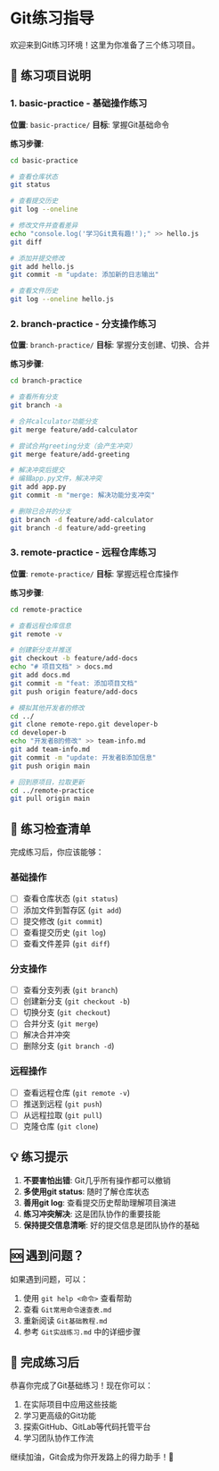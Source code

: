 # Git练习指导

欢迎来到Git练习环境！这里为你准备了三个练习项目。

## 📁 练习项目说明

### 1. basic-practice - 基础操作练习
**位置**: `basic-practice/`
**目标**: 掌握Git基础命令

**练习步骤**:
```bash
cd basic-practice

# 查看仓库状态
git status

# 查看提交历史
git log --oneline

# 修改文件并查看差异
echo "console.log('学习Git真有趣!');" >> hello.js
git diff

# 添加并提交修改
git add hello.js
git commit -m "update: 添加新的日志输出"

# 查看文件历史
git log --oneline hello.js
```

### 2. branch-practice - 分支操作练习
**位置**: `branch-practice/`
**目标**: 掌握分支创建、切换、合并

**练习步骤**:
```bash
cd branch-practice

# 查看所有分支
git branch -a

# 合并calculator功能分支
git merge feature/add-calculator

# 尝试合并greeting分支（会产生冲突）
git merge feature/add-greeting

# 解决冲突后提交
# 编辑app.py文件，解决冲突
git add app.py
git commit -m "merge: 解决功能分支冲突"

# 删除已合并的分支
git branch -d feature/add-calculator
git branch -d feature/add-greeting
```

### 3. remote-practice - 远程仓库练习
**位置**: `remote-practice/`
**目标**: 掌握远程仓库操作

**练习步骤**:
```bash
cd remote-practice

# 查看远程仓库信息
git remote -v

# 创建新分支并推送
git checkout -b feature/add-docs
echo "# 项目文档" > docs.md
git add docs.md
git commit -m "feat: 添加项目文档"
git push origin feature/add-docs

# 模拟其他开发者的修改
cd ../
git clone remote-repo.git developer-b
cd developer-b
echo "开发者B的修改" >> team-info.md
git add team-info.md
git commit -m "update: 开发者B添加信息"
git push origin main

# 回到原项目，拉取更新
cd ../remote-practice
git pull origin main
```

## 🎯 练习检查清单

完成练习后，你应该能够：

### 基础操作
- [ ] 查看仓库状态 (`git status`)
- [ ] 添加文件到暂存区 (`git add`)
- [ ] 提交修改 (`git commit`)
- [ ] 查看提交历史 (`git log`)
- [ ] 查看文件差异 (`git diff`)

### 分支操作
- [ ] 查看分支列表 (`git branch`)
- [ ] 创建新分支 (`git checkout -b`)
- [ ] 切换分支 (`git checkout`)
- [ ] 合并分支 (`git merge`)
- [ ] 解决合并冲突
- [ ] 删除分支 (`git branch -d`)

### 远程操作
- [ ] 查看远程仓库 (`git remote -v`)
- [ ] 推送到远程 (`git push`)
- [ ] 从远程拉取 (`git pull`)
- [ ] 克隆仓库 (`git clone`)

## 💡 练习提示

1. **不要害怕出错**: Git几乎所有操作都可以撤销
2. **多使用git status**: 随时了解仓库状态
3. **善用git log**: 查看提交历史帮助理解项目演进
4. **练习冲突解决**: 这是团队协作的重要技能
5. **保持提交信息清晰**: 好的提交信息是团队协作的基础

## 🆘 遇到问题？

如果遇到问题，可以：
1. 使用 `git help <命令>` 查看帮助
2. 查看 `Git常用命令速查表.md`
3. 重新阅读 `Git基础教程.md`
4. 参考 `Git实战练习.md` 中的详细步骤

## 🎉 完成练习后

恭喜你完成了Git基础练习！现在你可以：
1. 在实际项目中应用这些技能
2. 学习更高级的Git功能
3. 探索GitHub、GitLab等代码托管平台
4. 学习团队协作工作流

继续加油，Git会成为你开发路上的得力助手！🚀
